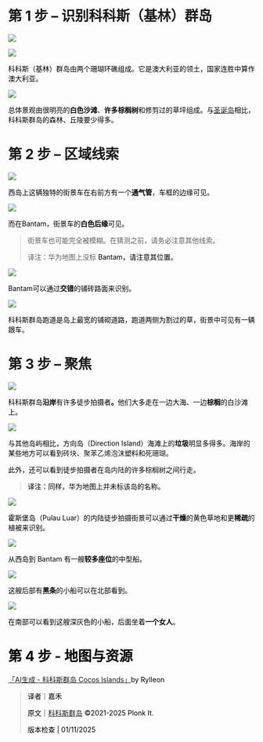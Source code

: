 # 第 1 步 – 识别科科斯（基林）群岛
![](https://cdn.nlark.com/yuque/0/2023/png/35193536/1698914328378-5acc3709-5c3b-45c8-96a7-23d05389a474.png)

![](https://cdn.nlark.com/yuque/0/2023/png/35193536/1698914323850-cd1c79f3-db42-43cb-b722-3b6220984635.png)

<font style="color:rgb(0, 0, 0);">科科斯（基林）群岛由两个珊瑚环礁组成。它是澳大利亚的领土，国家连胜中算作澳大利亚。</font>

![](https://cdn.nlark.com/yuque/0/2023/png/35193536/1698914317850-0ae23560-b60e-42fb-bf68-ead47237835d.png)

<font style="color:rgb(0, 0, 0);">总体景观由很明亮的</font>**<font style="color:rgb(0, 0, 0);">白色沙滩</font>**<font style="color:rgb(0, 0, 0);">、</font>**<font style="color:rgb(0, 0, 0);">许多棕榈树</font>**<font style="color:rgb(0, 0, 0);">和修剪过的草坪组成。与</font>[圣诞岛](https://www.yuque.com/chaofun/tuxun/christmas-island)<font style="color:rgb(0, 0, 0);">相比，科科斯群岛的森林、丘陵要少得多。</font>

# 第 2 步 – 区域线索
![](https://cdn.nlark.com/yuque/0/2023/png/35193536/1698913706881-115dd0d6-876f-482f-9543-a88cdf4db69c.png)

<font style="color:rgb(0, 0, 0);">西岛上这辆独特的街景车在右前方有一个</font>**<font style="color:rgb(0, 0, 0);">通气管</font>**<font style="color:rgb(0, 0, 0);">，车框的边缘可见。</font>

![](https://cdn.nlark.com/yuque/0/2023/png/35193536/1698913929835-12f6bbab-ddfd-4f88-8d4a-2a1de43c09b9.png)

<font style="color:rgb(0, 0, 0);">而在Bantam，街景车的</font>**<font style="color:rgb(0, 0, 0);">白色后缘</font>**<font style="color:rgb(0, 0, 0);">可见。</font>

> 街景车也可能完全被模糊。在猜测之前，请务必注意其他线索。
>
> 译注：华为地图上没标 <font style="color:rgb(0, 0, 0);">Bantam，请注意其位置。</font>
>

![](https://cdn.nlark.com/yuque/0/2023/png/35193536/1698914364468-ae312663-c0ee-48e6-8d9a-364ccef06aec.png)

<font style="color:rgb(0, 0, 0);">Bantam可以通过</font>**<font style="color:rgb(0, 0, 0);">交错</font>**<font style="color:rgb(0, 0, 0);">的铺砖路面来识别。</font>

![](https://cdn.nlark.com/yuque/0/2023/png/35193536/1698914383578-0d38a228-f3be-45e4-bb33-4c90ce3c2272.png)

<font style="color:rgb(0, 0, 0);">科科斯群岛跑道是岛上最宽的铺砌道路，跑道两侧为割过的草，街景中可见有一辆跟车</font>。

# 第 3 步 – 聚焦
![](https://cdn.nlark.com/yuque/0/2023/png/35193536/1698914323202-e1120cf1-04e3-414e-a434-ef187a455f1d.png)

<font style="color:rgb(0, 0, 0);">科科斯群岛</font>**<font style="color:rgb(0, 0, 0);">沿岸</font>**<font style="color:rgb(0, 0, 0);">有许多徒步拍摄者</font>**<font style="color:rgb(0, 0, 0);">。</font>**<font style="color:rgb(0, 0, 0);">他们大多走在一边大海、一边</font>**<font style="color:rgb(0, 0, 0);">棕榈</font>**<font style="color:rgb(0, 0, 0);">的白沙滩上。</font>

![](https://cdn.nlark.com/yuque/0/2023/png/35193536/1698914352686-8b8af6a6-8458-4f63-a2e2-7a45dad7d42b.png)

<font style="color:rgb(0, 0, 0);">与其他岛屿相比，方向岛（Direction Island）海滩上的</font>**<font style="color:rgb(0, 0, 0);">垃圾</font>**<font style="color:rgb(0, 0, 0);">明显多得多。海岸的某些地方可以看到</font>砖块<font style="color:rgb(0, 0, 0);">、</font>聚苯乙烯泡沫<font style="color:rgb(0, 0, 0);">塑料和</font>死珊瑚<font style="color:rgb(0, 0, 0);">。</font>

<font style="color:rgb(0, 0, 0);">此外，还可以看到徒步拍摄者在岛</font>内陆<font style="color:rgb(0, 0, 0);">的许多棕榈树之间行走。</font>

> <font style="color:rgb(0, 0, 0);">译注：同样，华为地图上并未标该岛的名称。</font>
>

![](https://cdn.nlark.com/yuque/0/2023/png/35193536/1698914326925-b5284f8a-6242-48a3-8e39-8267afbc1db8.png)

<font style="color:rgb(0, 0, 0);">霍斯堡岛（Pulau Luar）的内陆徒步拍摄街景可以通过</font>**<font style="color:rgb(0, 0, 0);">干燥</font>**<font style="color:rgb(0, 0, 0);">的黄色草地和更</font>**<font style="color:rgb(0, 0, 0);">稀疏</font>**<font style="color:rgb(0, 0, 0);">的植被来识别。</font>

![](https://cdn.nlark.com/yuque/0/2023/png/35193536/1698914329561-a963583f-acf6-4435-a92f-251936097d5e.png)

<font style="color:rgb(0, 0, 0);">从西岛到 Bantam 有一艘</font>**<font style="color:rgb(0, 0, 0);">较多座位</font>**<font style="color:rgb(0, 0, 0);">的中型船。</font>

![](https://cdn.nlark.com/yuque/0/2023/png/35193536/1698914331360-9781a67b-5b43-41c9-8bdd-304ea7b6df71.png)

<font style="color:rgb(0, 0, 0);">这艘后部有</font>**<font style="color:rgb(0, 0, 0);">黑条</font>**<font style="color:rgb(0, 0, 0);">的小船可以在北部看到。</font>

![](https://cdn.nlark.com/yuque/0/2023/png/35193536/1698914332734-3beab54a-1bfa-432a-9591-ddc962a99641.png)

<font style="color:rgb(0, 0, 0);">在南部可以看到这艘深灰色的小船，后面坐着</font>**<font style="color:rgb(0, 0, 0);">一个女人</font>**<font style="color:rgb(0, 0, 0);">。</font>

# <font style="color:rgb(0, 0, 0);">第 4 步 - 地图与资源</font>
[「AI生成 - 科科斯群岛 Cocos Islands」](https://tuxun.fun/maps_detail?mapsId=4121)<font style="color:rgb(0, 0, 0);">by Rylleon</font>

<font style="color:rgb(0, 0, 0);"></font>

> <font style="color:rgb(0, 0, 0);">译者｜嘉禾</font>
>
> <font style="color:rgb(0, 0, 0);">原文｜</font>[科科斯群岛](https://www.plonkit.net/cocos-islands)<font style="color:rgb(0, 0, 0);"> </font><font style="color:rgb(0, 0, 0);">©</font><font style="color:rgb(0, 0, 0);">2021-2025 Plonk It.</font>
>
> <font style="color:rgb(0, 0, 0);">版本检查 | 01/11/2025</font>
>

